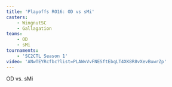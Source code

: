 ```yaml
---
title: 'Playoffs RO16: OD vs sMi'
casters:
    - WingnutSC
    - Gallagation
teams:
    - OD
    - sMi
tournaments:
    - 'SC2CTL Season 1'
video: 'ANwTEYRcfbc?list=PLAWvVvFNESftEbqLT4XK8R8vXevBuwrZp'
---
```

OD vs. sMi